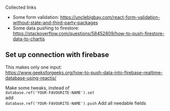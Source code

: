 Collected links

- Some form validation: https://unclebigbay.com/react-form-validation-without-state-and-third-party-packages
- Some data pushing to firestore: https://stackoverflow.com/questions/58452809/how-to-push-firestore-data-to-chartjs

## Set up connection with firebase

This makes only one input:  
https://www.geeksforgeeks.org/how-to-push-data-into-firebase-realtime-database-using-reactjs/

Make some tweaks, instead of  
`database.ref('YOUR-FAVOURITE-NAME').set`  
add  
`database.ref('YOUR-FAVOURITE-NAME').push`
Add all needable fields
